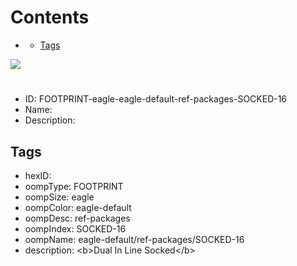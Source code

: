 



Contents
========

* [](#)
	* [Tags](#tags)
  
![][im]
# 

- ID: FOOTPRINT-eagle-eagle-default-ref-packages-SOCKED-16
- Name: 
- Description: 

## Tags

- hexID: 
- oompType: FOOTPRINT
- oompSize: eagle
- oompColor: eagle-default
- oompDesc: ref-packages
- oompIndex: SOCKED-16
- oompName: eagle-default/ref-packages/SOCKED-16
- description: &lt;b&gt;Dual In Line Socked&lt;/b&gt;



[im]: image.png
